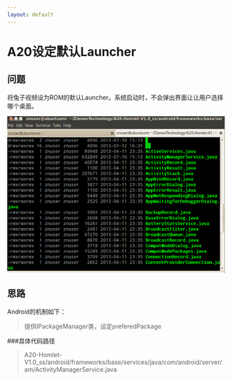 ```yaml
---
layout: default
---
```


A20设定默认Launcher
===================

问题
--------------------
将兔子视频设为ROM的默认Launcher。系统启动时，不会弹出界面让让用户选择哪个桌面。


![](../images/view.png)

思路
--------------------
 Android的机制如下：
 >提供IPackageManager类，设定preferedPackage

###具体代码路径
>A20-Homlet-V1.0_ss/android/frameworks/base/services/java/com/android/server/am/ActivityManagerService.java
